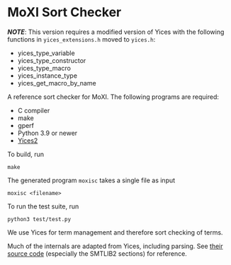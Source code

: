 # MoXI Sort Checker

***NOTE***: This version requires a modified version of Yices with the following functions in `yices_extensions.h` moved to `yices.h`:

- yices_type_variable
- yices_type_constructor
- yices_type_macro
- yices_instance_type
- yices_get_macro_by_name

A reference sort checker for MoXI. The following programs are required:

- C compiler
- make
- gperf
- Python 3.9 or newer
- [Yices2](https://yices.csl.sri.com/)

To build, run

    make

The generated program `moxisc` takes a single file as input

    moxisc <filename>

To run the test suite, run

    python3 test/test.py

We use Yices for term management and therefore sort checking of terms.

Much of the internals are adapted from Yices, including parsing. See [their
source code](https://github.com/SRI-CSL/yices2) (especially the SMTLIB2
sections) for reference. 